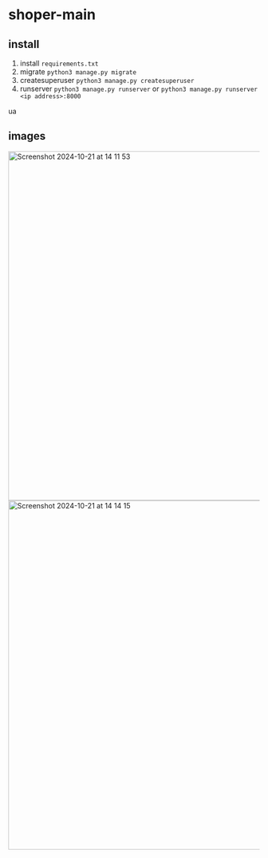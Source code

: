 # shoper-main

## install
1. install `requirements.txt`
2. migrate `python3 manage.py migrate`
3. createsuperuser `python3 manage.py createsuperuser`
4. runserver `python3 manage.py runserver` or `python3 manage.py runserver <ip address>:8000`

ua 
## images
<img width="700" alt="Screenshot 2024-10-21 at 14 11 53" src="https://github.com/user-attachments/assets/506081b9-ce6d-4cb4-a093-594be2849abd">


<img width="700" alt="Screenshot 2024-10-21 at 14 14 15" src="https://github.com/user-attachments/assets/e4fb346f-a3d7-4bcb-9886-e1e71053a63b">


